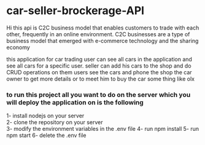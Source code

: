 # car-seller-brockerage-API

Hi this api is C2C business model that enables customers to trade with each other, frequently in an online environment.
C2C businesses are a type of business model that emerged with e-commerce technology and the sharing economy

this application for car trading user can see all cars in the application and see all cars for a specific user.
seller can add his cars to the shop and do CRUD operations on them users see the cars and phone the shop the car owner to get more details or to meet him to buy the car some thing like olx 

### to run this project all you want to do on the server which you will deploy the application on is the following


1- install nodejs on your server <br />
2- clone the repository on your server <br />
3- modify the environment variables in the .env file 
4- run npm install
5- run npm start
6- delete the .env file